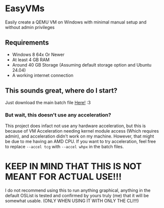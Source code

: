 # EasyVMs
Easily create a QEMU VM on Windows with minimal manual setup and without admin privileges

## Requirements
- Windows 8 64x Or Newer
- At least 4 GB RAM
- Around 40 GB Storage (Assuming default storage option and Ubuntu 24.04)
- A working internet connection

## This sounds great, where do I start?
Just download the main batch file [Here!](https://github.com/TMC4345/easyvms/raw/refs/heads/main/EasyVMs.bat) :3

### But wait, this doesn't use any acceleration?
This project does infact not use any hardware acceleration, but this is because of VM Acceleration needing kernel module access (Which requires admin), and acceleration didn't work on my machine. However, that might be due to me having an AMD CPU. If you want to try acceleration, feel free to replace `--accel tcg` with `--accel whpx` in the batch files.

# KEEP IN MIND THAT THIS IS NOT MEANT FOR ACTUAL USE!!!
I do not recommend using this to run anything graphical, anything in the default OSList is tested and confirmed by yours truly (me) that it will be somewhat usable. (ONLY WHEN USING IT WITH ONLY THE CLI!!!)
